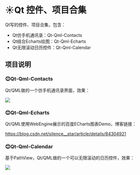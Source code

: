 # :sunny:Qt 控件、项目合集
Qt写的控件、项目合集，包含：
- Qt仿手机通讯录：Qt-Qml-Contacts
- Qt结合Echarts绘图：Qt-Qml-Echarts
- Qt无限滚动日历控件：Qt-Qml-Calendar

## 项目说明

###  :blush:Qt-Qml-Contacts

Qt/QML做的一个仿手机通讯录界面，效果：

![](https://github.com/licoba/QtProjects/blob/master/Qt-Qml-Contacts/demo.gif)

###  :blush:Qt-Qml-Echarts

Qt/QML使用WebEngine展示的百度ECharts图表Demo，博客链接：

https://blog.csdn.net/silence__star/article/details/84304921

###  :blush:Qt-Qml-Calendar

基于PathView，Qt/QML做的一个可以无限滚动的日历控件，效果：

![](https://github.com/licoba/QtProjects/blob/master/Qt-Qml-Calendar/icon/demo.gif)
